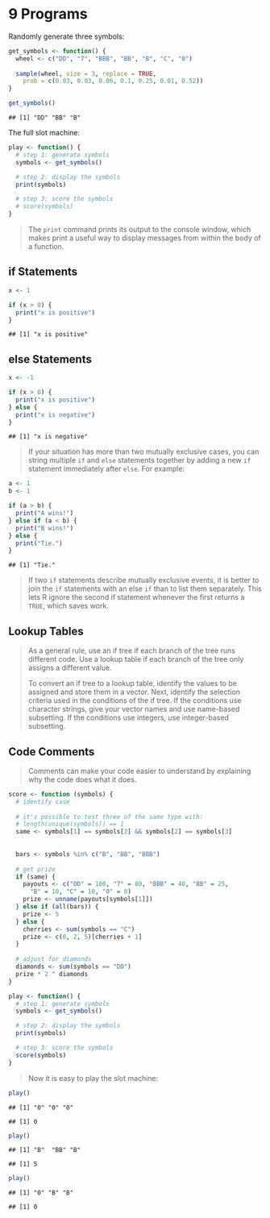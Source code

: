 9 Programs
================

Randomly generate three symbols:

``` r
get_symbols <- function() {
  wheel <- c("DD", "7", "BBB", "BB", "B", "C", "0")
  
  sample(wheel, size = 3, replace = TRUE, 
    prob = c(0.03, 0.03, 0.06, 0.1, 0.25, 0.01, 0.52))
}
```

``` r
get_symbols()
```

    ## [1] "DD" "BB" "B"

The full slot machine:

``` r
play <- function() {
  # step 1: generate symbols
  symbols <- get_symbols()

  # step 2: display the symbols
  print(symbols)

  # step 3: score the symbols
  # score(symbols)
}
```

> The `print` command prints its output to the console window, which
> makes print a useful way to display messages from within the body of a
> function.

## if Statements

``` r
x <- 1

if (x > 0) {
  print("x is positive")
}
```

    ## [1] "x is positive"

## else Statements

``` r
x <- -1

if (x > 0) {
  print("x is positive")
} else {
  print("x is negative")
}
```

    ## [1] "x is negative"

> If your situation has more than two mutually exclusive cases, you can
> string multiple `if` and `else` statements together by adding a new
> `if` statement immediately after `else`. For example:

``` r
a <- 1
b <- 1

if (a > b) {
  print("A wins!")
} else if (a < b) {
  print("B wins!")
} else {
  print("Tie.")
}
```

    ## [1] "Tie."

> If two `if` statements describe mutually exclusive events, it is
> better to join the `if` statements with an else `if` than to list them
> separately. This lets R ignore the second if statement whenever the
> first returns a `TRUE`, which saves work.

## Lookup Tables

> As a general rule, use an if tree if each branch of the tree runs
> different code. Use a lookup table if each branch of the tree only
> assigns a different value.
> 
> To convert an if tree to a lookup table, identify the values to be
> assigned and store them in a vector. Next, identify the selection
> criteria used in the conditions of the if tree. If the conditions use
> character strings, give your vector names and use name-based
> subsetting. If the conditions use integers, use integer-based
> subsetting.

## Code Comments

> Comments can make your code easier to understand by explaining why the
> code does what it does.

``` r
score <- function (symbols) {
  # identify case
  
  # it's possible to test three of the same type with:
  # length(unique(symbols)) == 1
  same <- symbols[1] == symbols[2] && symbols[2] == symbols[3]
  
  
  bars <- symbols %in% c("B", "BB", "BBB")
  
  # get prize
  if (same) {
    payouts <- c("DD" = 100, "7" = 80, "BBB" = 40, "BB" = 25, 
      "B" = 10, "C" = 10, "0" = 0)
    prize <- unname(payouts[symbols[1]])
  } else if (all(bars)) {
    prize <- 5
  } else {
    cherries <- sum(symbols == "C")
    prize <- c(0, 2, 5)[cherries + 1]
  }
  
  # adjust for diamonds
  diamonds <- sum(symbols == "DD")
  prize * 2 ^ diamonds
}
```

``` r
play <- function() {
  # step 1: generate symbols
  symbols <- get_symbols()

  # step 2: display the symbols
  print(symbols)

  # step 3: score the symbols
  score(symbols)
}
```

> Now it is easy to play the slot machine:

``` r
play()
```

    ## [1] "0" "0" "0"

    ## [1] 0

``` r
play()
```

    ## [1] "B"  "BB" "B"

    ## [1] 5

``` r
play()
```

    ## [1] "0" "B" "B"

    ## [1] 0
